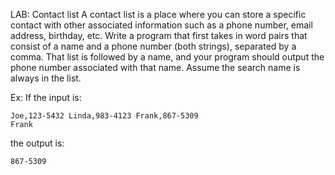 LAB: Contact list
A contact list is a place where you can store a specific contact with other associated information such as a phone number, email address, birthday, etc. Write a program that first takes in word pairs that consist of a name and a phone number (both strings), separated by a comma. That list is followed by a name, and your program should output the phone number associated with that name. Assume the search name is always in the list.

Ex: If the input is:

    Joe,123-5432 Linda,983-4123 Frank,867-5309
    Frank
the output is:

    867-5309